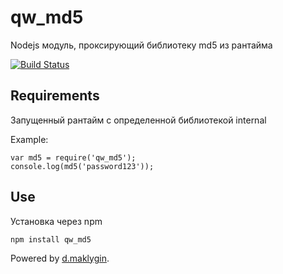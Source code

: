 # qw_md5
Nodejs модуль, проксирующий библиотеку md5 из рантайма

[![Build Status](https://travis-ci.org/dmaklygin/qw_md5.svg?branch=master)](https://travis-ci.org/dmaklygin/qw_md5)

## Requirements
Запущенный рантайм с определенной библиотекой internal


Example:

    var md5 = require('qw_md5');
    console.log(md5('password123'));
    
## Use
Установка через npm

    npm install qw_md5
    
Powered by [d.maklygin](https://github.com/dmaklygin).

